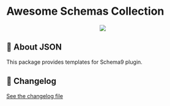 # Awesome Schemas Collection

<p align="center">
	<img src="https://img.icons8.com/nolan/256/json.png"/>
</p>

## 📃 About JSON

This package provides templates for Schema9 plugin.

## 📖 Changelog

[See the changelog file](./CHANGELOG.md)
